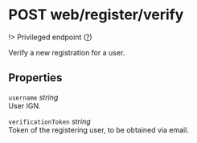 # <span class="badge badge-light">POST</span> <span class="badge badge-light">web/register/verify</span>

!> Privileged endpoint ([?](privileged.md))

Verify a new registration for a user.

## Properties

`username` *string*  
User IGN.

`verificationToken` *string*  
Token of the registering user, to be obtained via email.

